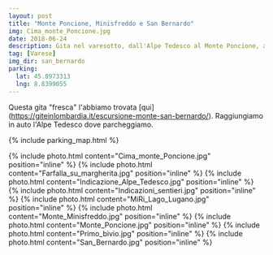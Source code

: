 ```yaml
---
layout: post
title: "Monte Poncione, Minisfreddo e San Bernardo"
img: Cima_monte_Poncione.jpg
date: 2018-06-24
description: Gita nel varesotto, dall'Alpe Tedesco al Monte Poncione, al Minisfreddo e infine al San Bernardo
tag: [Varese]
img_dir: san_bernardo
parking:
  lat: 45.8973313
  lng: 8.8399055
---
```


Questa gita "fresca" l'abbiamo trovata [qui] (https://giteinlombardia.it/escursione-monte-san-bernardo/). 
Raggiungiamo in auto l'Alpe Tedesco dove parcheggiamo. 

{% include parking_map.html %}

<div>
{% include photo.html content="Cima_monte_Poncione.jpg" position="inline" %}
{% include photo.html content="Farfalla_su_margherita.jpg" position="inline" %}
{% include photo.html content="Indicazione_Alpe_Tedesco.jpg" position="inline" %}
{% include photo.html content="Indicazioni_sentieri.jpg" position="inline" %}
{% include photo.html content="MiRi_Lago_Lugano.jpg" position="inline" %}
{% include photo.html content="Monte_Minisfreddo.jpg" position="inline" %}
{% include photo.html content="Monte_Poncione.jpg" position="inline" %}
{% include photo.html content="Primo_bivio.jpg" position="inline" %}
{% include photo.html content="San_Bernardo.jpg" position="inline" %}
</div>
